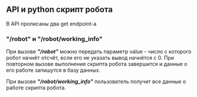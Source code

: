 ## API и python скрипт робота
В API прописаны два get endpoint-а
### "/robot" и "/robot/working_info"


При вызове ***"/robot"*** можно передать параметр value - число с которого робот начнёт отсчёт, если его не указать вывод начнётся с 0. При повторном вызове выполнение скрипта робота завершится и данные о его работе запишутся в базу данных.


При вызове ***"/robot/working_info"*** пользователь получит все данные о работе скрипта робота.
